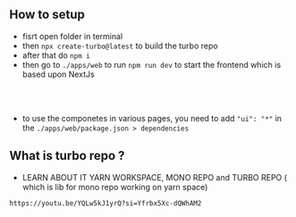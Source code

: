 ## How to setup

- fisrt open folder in terminal
- then `npx create-turbo@latest` to build the turbo repo
- after that do `npm i` 
- then go to `./apps/web` to run `npm run dev` to start the frontend which is based upon NextJs

<br />
<br />

- to use the componetes in various pages, you need to add `"ui": "*"`  in the `./apps/web/package.json > dependencies` 

## What is turbo repo ?

- LEARN ABOUT IT YARN WORKSPACE, MONO REPO and TURBO REPO ( which is lib for mono repo working on yarn space)
```
https://youtu.be/YQLw5kJ1yrQ?si=Yfrbx5Xc-dQWhAM2
```